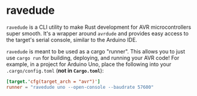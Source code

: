 ravedude
========
`ravedude` is a CLI utility to make Rust development for AVR microcontrollers
super smooth.  It's a wrapper around `avrdude` and provides easy access to the
target's serial console, similar to the Arduino IDE.

`ravedude` is meant to be used as a cargo "runner".  This allows you to just use
`cargo run` for building, deploying, and running your AVR code!  For example, in
a project for Arduino Uno, place the following into your `.cargo/config.toml`
(**not in `Cargo.toml`**):

```toml
[target.'cfg(target_arch = "avr")']
runner = "ravedude uno --open-console --baudrate 57600"
```
